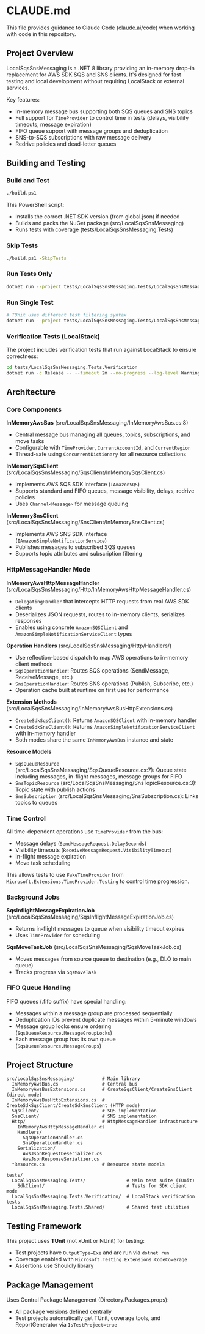 # CLAUDE.md

This file provides guidance to Claude Code (claude.ai/code) when working with code in this repository.

## Project Overview

LocalSqsSnsMessaging is a .NET 8 library providing an in-memory drop-in replacement for AWS SDK SQS and SNS clients. It's designed for fast testing and local development without requiring LocalStack or external services.

Key features:
- In-memory message bus supporting both SQS queues and SNS topics
- Full support for `TimeProvider` to control time in tests (delays, visibility timeouts, message expiration)
- FIFO queue support with message groups and deduplication
- SNS-to-SQS subscriptions with raw message delivery
- Redrive policies and dead-letter queues

## Building and Testing

### Build and Test
```bash
./build.ps1
```

This PowerShell script:
- Installs the correct .NET SDK version (from global.json) if needed
- Builds and packs the NuGet package (src/LocalSqsSnsMessaging)
- Runs tests with coverage (tests/LocalSqsSnsMessaging.Tests)

### Skip Tests
```bash
./build.ps1 -SkipTests
```

### Run Tests Only
```bash
dotnet run --project tests/LocalSqsSnsMessaging.Tests/LocalSqsSnsMessaging.Tests.csproj --configuration Release -- --coverage --coverage-output-format xml --timeout 2m
```

### Run Single Test
```bash
# TUnit uses different test filtering syntax
dotnet run --project tests/LocalSqsSnsMessaging.Tests/LocalSqsSnsMessaging.Tests.csproj --configuration Release -- --filter "FullyQualifiedName~TestMethodName"
```

### Verification Tests (LocalStack)
The project includes verification tests that run against LocalStack to ensure correctness:
```bash
cd tests/LocalSqsSnsMessaging.Tests.Verification
dotnet run -c Release -- --timeout 2m --no-progress --log-level Warning
```

## Architecture

### Core Components

**InMemoryAwsBus** (src/LocalSqsSnsMessaging/InMemoryAwsBus.cs:8)
- Central message bus managing all queues, topics, subscriptions, and move tasks
- Configurable with `TimeProvider`, `CurrentAccountId`, and `CurrentRegion`
- Thread-safe using `ConcurrentDictionary` for all resource collections

**InMemorySqsClient** (src/LocalSqsSnsMessaging/SqsClient/InMemorySqsClient.cs)
- Implements AWS SQS SDK interface (`IAmazonSQS`)
- Supports standard and FIFO queues, message visibility, delays, redrive policies
- Uses `Channel<Message>` for message queuing

**InMemorySnsClient** (src/LocalSqsSnsMessaging/SnsClient/InMemorySnsClient.cs)
- Implements AWS SNS SDK interface (`IAmazonSimpleNotificationService`)
- Publishes messages to subscribed SQS queues
- Supports topic attributes and subscription filtering

### HttpMessageHandler Mode

**InMemoryAwsHttpMessageHandler** (src/LocalSqsSnsMessaging/Http/InMemoryAwsHttpMessageHandler.cs)
- `DelegatingHandler` that intercepts HTTP requests from real AWS SDK clients
- Deserializes JSON requests, routes to in-memory clients, serializes responses
- Enables using concrete `AmazonSQSClient` and `AmazonSimpleNotificationServiceClient` types

**Operation Handlers** (src/LocalSqsSnsMessaging/Http/Handlers/)
- Use reflection-based dispatch to map AWS operations to in-memory client methods
- `SqsOperationHandler`: Routes SQS operations (SendMessage, ReceiveMessage, etc.)
- `SnsOperationHandler`: Routes SNS operations (Publish, Subscribe, etc.)
- Operation cache built at runtime on first use for performance

**Extension Methods** (src/LocalSqsSnsMessaging/InMemoryAwsBusHttpExtensions.cs)
- `CreateSdkSqsClient()`: Returns `AmazonSQSClient` with in-memory handler
- `CreateSdkSnsClient()`: Returns `AmazonSimpleNotificationServiceClient` with in-memory handler
- Both modes share the same `InMemoryAwsBus` instance and state

**Resource Models**
- `SqsQueueResource` (src/LocalSqsSnsMessaging/SqsQueueResource.cs:7): Queue state including messages, in-flight messages, message groups for FIFO
- `SnsTopicResource` (src/LocalSqsSnsMessaging/SnsTopicResource.cs:3): Topic state with publish actions
- `SnsSubscription` (src/LocalSqsSnsMessaging/SnsSubscription.cs): Links topics to queues

### Time Control

All time-dependent operations use `TimeProvider` from the bus:
- Message delays (`SendMessageRequest.DelaySeconds`)
- Visibility timeouts (`ReceiveMessageRequest.VisibilityTimeout`)
- In-flight message expiration
- Move task scheduling

This allows tests to use `FakeTimeProvider` from `Microsoft.Extensions.TimeProvider.Testing` to control time progression.

### Background Jobs

**SqsInflightMessageExpirationJob** (src/LocalSqsSnsMessaging/SqsInflightMessageExpirationJob.cs)
- Returns in-flight messages to queue when visibility timeout expires
- Uses `TimeProvider` for scheduling

**SqsMoveTaskJob** (src/LocalSqsSnsMessaging/SqsMoveTaskJob.cs)
- Moves messages from source queue to destination (e.g., DLQ to main queue)
- Tracks progress via `SqsMoveTask`

### FIFO Queue Handling

FIFO queues (.fifo suffix) have special handling:
- Messages within a message group are processed sequentially
- Deduplication IDs prevent duplicate messages within 5-minute windows
- Message group locks ensure ordering (`SqsQueueResource.MessageGroupLocks`)
- Each message group has its own queue (`SqsQueueResource.MessageGroups`)

## Project Structure

```
src/LocalSqsSnsMessaging/          # Main library
  InMemoryAwsBus.cs                # Central bus
  InMemoryAwsBusExtensions.cs      # CreateSqsClient/CreateSnsClient (direct mode)
  InMemoryAwsBusHttpExtensions.cs  # CreateSdkSqsClient/CreateSdkSnsClient (HTTP mode)
  SqsClient/                       # SQS implementation
  SnsClient/                       # SNS implementation
  Http/                            # HttpMessageHandler infrastructure
    InMemoryAwsHttpMessageHandler.cs
    Handlers/
      SqsOperationHandler.cs
      SnsOperationHandler.cs
    Serialization/
      AwsJsonRequestDeserializer.cs
      AwsJsonResponseSerializer.cs
  *Resource.cs                     # Resource state models

tests/
  LocalSqsSnsMessaging.Tests/               # Main test suite (TUnit)
    SdkClient/                              # Tests for SDK client mode
  LocalSqsSnsMessaging.Tests.Verification/  # LocalStack verification tests
  LocalSqsSnsMessaging.Tests.Shared/        # Shared test utilities
```

## Testing Framework

This project uses **TUnit** (not xUnit or NUnit) for testing:
- Test projects have `OutputType=Exe` and are run via `dotnet run`
- Coverage enabled with `Microsoft.Testing.Extensions.CodeCoverage`
- Assertions use Shouldly library

## Package Management

Uses Central Package Management (Directory.Packages.props):
- All package versions defined centrally
- Test projects automatically get TUnit, coverage tools, and ReportGenerator via `IsTestProject=true`

